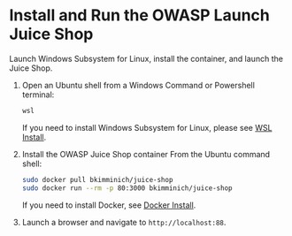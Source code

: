 # Install and Run the OWASP Launch Juice Shop

Launch Windows Subsystem for Linux, install the container, and launch the Juice Shop.

1. Open an Ubuntu shell from a Windows Command or Powershell terminal:

    ``` bat
    wsl
    ```

    If you need to install Windows Subsystem for Linux, please see [WSL Install](wsl-install.md).

1. Install the OWASP Juice Shop container From the Ubuntu command shell:

    ``` bash
    sudo docker pull bkimminich/juice-shop
    sudo docker run --rm -p 80:3000 bkimminich/juice-shop
    ```

    If you need to install Docker, see [Docker Install](./docker-install.md).

1. Launch a browser and navigate to `http://localhost:88`.
